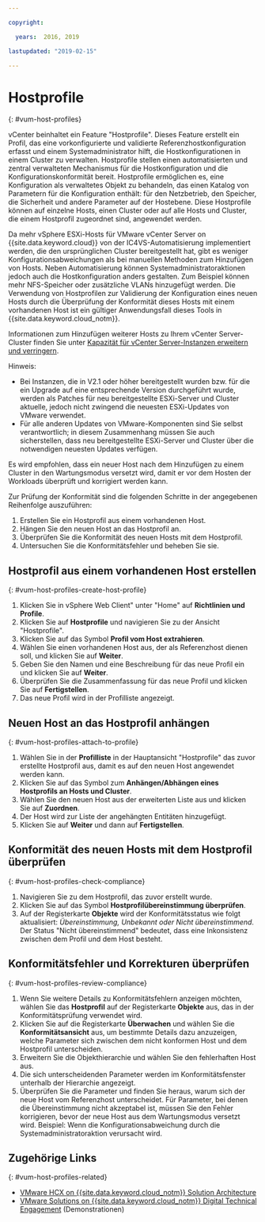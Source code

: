 ```yaml
---

copyright:

  years:  2016, 2019

lastupdated: "2019-02-15"

---
```


#	Hostprofile
{: #vum-host-profiles}

vCenter beinhaltet ein Feature "Hostprofile". Dieses Feature erstellt ein Profil, das eine vorkonfigurierte und validierte Referenzhostkonfiguration erfasst und einem Systemadministrator hilft, die Hostkonfigurationen in einem Cluster zu verwalten. Hostprofile stellen einen automatisierten und zentral verwalteten Mechanismus für die Hostkonfiguration und die Konfigurationskonformität bereit. Hostprofile ermöglichen es, eine Konfiguration als verwaltetes Objekt zu behandeln, das einen Katalog von Parametern für die Konfiguration enthält: für den Netzbetrieb, den Speicher, die Sicherheit und andere Parameter auf der Hostebene. Diese Hostprofile können auf einzelne Hosts, einen Cluster oder auf alle Hosts und Cluster, die einem Hostprofil zugeordnet sind, angewendet werden.

Da mehr vSphere ESXi-Hosts für VMware vCenter Server on {{site.data.keyword.cloud}} von der IC4VS-Automatisierung implementiert werden, die den ursprünglichen Cluster bereitgestellt hat, gibt es weniger Konfigurationsabweichungen als bei manuellen Methoden zum Hinzufügen von Hosts. Neben Automatisierung können Systemadministratoraktionen jedoch auch die Hostkonfiguration anders gestalten. Zum Beispiel können mehr NFS-Speicher oder zusätzliche VLANs hinzugefügt werden. Die Verwendung von Hostprofilen zur Validierung der Konfiguration eines neuen Hosts durch die Überprüfung der Konformität dieses Hosts mit einem vorhandenen Host ist ein gültiger Anwendungsfall dieses Tools in {{site.data.keyword.cloud_notm}}.

Informationen zum Hinzufügen weiterer Hosts zu Ihrem vCenter Server-Cluster finden Sie unter [Kapazität für vCenter Server-Instanzen erweitern und verringern](/docs/services/vmwaresolutions/vcenter?topic=vmware-solutions-vc_addingremovingservers).

Hinweis:
*	Bei Instanzen, die in V2.1 oder höher bereitgestellt wurden bzw. für die ein Upgrade auf eine entsprechende Version durchgeführt wurde, werden als Patches für neu bereitgestellte ESXi-Server und Cluster aktuelle, jedoch nicht zwingend die neuesten ESXi-Updates von VMware verwendet.
*	Für alle anderen Updates von VMware-Komponenten sind Sie selbst verantwortlich; in diesem Zusammenhang müssen Sie auch sicherstellen, dass neu bereitgestellte ESXi-Server und Cluster über die notwendigen neuesten Updates verfügen.

Es wird empfohlen, dass ein neuer Host nach dem Hinzufügen zu einem Cluster in den Wartungsmodus versetzt wird, damit er vor dem Hosten der Workloads überprüft und korrigiert werden kann.

Zur Prüfung der Konformität sind die folgenden Schritte in der angegebenen Reihenfolge auszuführen:
1.	Erstellen Sie ein Hostprofil aus einem vorhandenen Host.
2.	Hängen Sie den neuen Host an das Hostprofil an.
3.	Überprüfen Sie die Konformität des neuen Hosts mit dem Hostprofil.
4.	Untersuchen Sie die Konformitätsfehler und beheben Sie sie.

##	Hostprofil aus einem vorhandenen Host erstellen
{: #vum-host-profiles-create-host-profile}

1.	Klicken Sie in vSphere Web Client" unter "Home" auf **Richtlinien und Profile**.
2.	Klicken Sie auf **Hostprofile** und navigieren Sie zu der Ansicht "Hostprofile".
3.	Klicken Sie auf das Symbol **Profil vom Host extrahieren**.
4.	Wählen Sie einen vorhandenen Host aus, der als Referenzhost dienen soll, und klicken Sie auf **Weiter**.
5.	Geben Sie den Namen und eine Beschreibung für das neue Profil ein und klicken Sie auf **Weiter**.
6.	Überprüfen Sie die Zusammenfassung für das neue Profil und klicken Sie auf **Fertigstellen**.
7.	Das neue Profil wird in der Profilliste angezeigt.

##	Neuen Host an das Hostprofil anhängen
{: #vum-host-profiles-attach-to-profile}

1.	Wählen Sie in der **Profilliste** in der Hauptansicht "Hostprofile" das zuvor erstellte Hostprofil aus, damit es auf den neuen Host angewendet werden kann.
2.	Klicken Sie auf das Symbol zum **Anhängen/Abhängen eines Hostprofils an Hosts und Cluster**.
3.	Wählen Sie den neuen Host aus der erweiterten Liste aus und klicken Sie auf **Zuordnen**.
4.	Der Host wird zur Liste der angehängten Entitäten hinzugefügt.
5.	Klicken Sie auf **Weiter** und dann auf **Fertigstellen**.

##	Konformität des neuen Hosts mit dem Hostprofil überprüfen
{: #vum-host-profiles-check-compliance}

1.	Navigieren Sie zu dem Hostprofil, das zuvor erstellt wurde.
2.	Klicken Sie auf das Symbol **Hostprofilübereinstimmung überprüfen**.
3.	Auf der Registerkarte **Objekte** wird der Konformitätsstatus wie folgt aktualisiert: _Übereinstimmung, Unbekannt oder Nicht übereinstimmend_. Der Status "Nicht übereinstimmend" bedeutet, dass eine Inkonsistenz zwischen dem Profil und dem Host besteht.

##	Konformitätsfehler und Korrekturen überprüfen
{: #vum-host-profiles-review-compliance}

1. Wenn Sie weitere Details zu Konformitätsfehlern anzeigen möchten, wählen Sie das **Hostprofil** auf der Registerkarte **Objekte** aus, das in der Konformitätsprüfung verwendet wird.
2. Klicken Sie auf die Registerkarte **Überwachen** und wählen Sie die **Konformitätsansicht** aus, um bestimmte Details dazu anzuzeigen, welche Parameter sich zwischen dem nicht konformen Host und dem Hostprofil unterscheiden.
3. Erweitern Sie die Objekthierarchie und wählen Sie den fehlerhaften Host aus.
4. Die sich unterscheidenden Parameter werden im Konformitätsfenster unterhalb der Hierarchie angezeigt.
5. Überprüfen Sie die Parameter und finden Sie heraus, warum sich der neue Host vom Referenzhost unterscheidet. Für Parameter, bei denen die Übereinstimmung nicht akzeptabel ist, müssen Sie den Fehler korrigieren, bevor der neue Host aus dem Wartungsmodus versetzt wird. Beispiel: Wenn die Konfigurationsabweichung durch die Systemadministratoraktion verursacht wird.

## Zugehörige Links
{: #vum-host-profiles-related}

* [VMware HCX on {{site.data.keyword.cloud_notm}} Solution Architecture](https://www.ibm.com/cloud/garage/files/HCX_Architecture_Design.pdf)
* [VMware Solutions on	{{site.data.keyword.cloud_notm}} Digital Technical Engagement](https://ibm-dte.mybluemix.net/ibm-vmware) (Demonstrationen)
